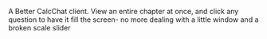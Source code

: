 A Better CalcChat client.
View an entire chapter at once, and click any question to have it fill the screen- no more dealing with a little window and a broken scale slider
